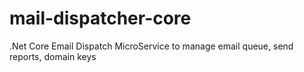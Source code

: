 # mail-dispatcher-core
.Net Core Email Dispatch MicroService to manage email queue, send reports, domain keys
